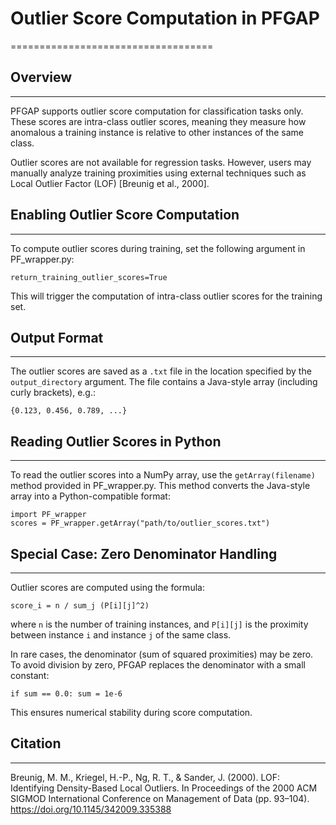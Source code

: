 # Outlier Score Computation in PFGAP
===================================

## Overview
--------
PFGAP supports outlier score computation for classification tasks only. These scores are intra-class outlier scores, meaning they measure how anomalous a training instance is relative to other instances of the same class.

Outlier scores are not available for regression tasks. However, users may manually analyze training proximities using external techniques such as Local Outlier Factor (LOF) [Breunig et al., 2000].

## Enabling Outlier Score Computation
----------------------------------
To compute outlier scores during training, set the following argument in PF_wrapper.py:

    return_training_outlier_scores=True

This will trigger the computation of intra-class outlier scores for the training set.

## Output Format
-------------
The outlier scores are saved as a `.txt` file in the location specified by the `output_directory` argument. The file contains a Java-style array (including curly brackets), e.g.:

    {0.123, 0.456, 0.789, ...}

## Reading Outlier Scores in Python
--------------------------------
To read the outlier scores into a NumPy array, use the `getArray(filename)` method provided in PF_wrapper.py. This method converts the Java-style array into a Python-compatible format:

    import PF_wrapper
    scores = PF_wrapper.getArray("path/to/outlier_scores.txt")

## Special Case: Zero Denominator Handling
---------------------------------------
Outlier scores are computed using the formula:

    score_i = n / sum_j (P[i][j]^2)

where `n` is the number of training instances, and `P[i][j]` is the proximity between instance `i` and instance `j` of the same class.

In rare cases, the denominator (sum of squared proximities) may be zero. To avoid division by zero, PFGAP replaces the denominator with a small constant:

    if sum == 0.0: sum = 1e-6

This ensures numerical stability during score computation.

## Citation
--------
Breunig, M. M., Kriegel, H.-P., Ng, R. T., & Sander, J. (2000). LOF: Identifying Density-Based Local Outliers. In Proceedings of the 2000 ACM SIGMOD International Conference on Management of Data (pp. 93–104). https://doi.org/10.1145/342009.335388
